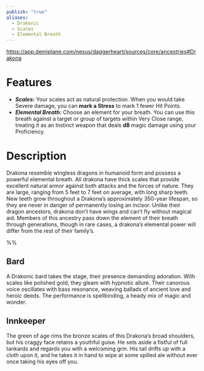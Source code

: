 ```yaml
---
publish: "true"
aliases:
  - Drakonic
  - Scales
  - Elemental Breath
---
```

https://app.demiplane.com/nexus/daggerheart/sources/core/ancestries#Drakona

# Features
* ***Scales:*** Your scales act as natural protection. When you would take Severe damage, you can **mark a Stress** to mark 1 fewer Hit Points.
* ***Elemental Breath:*** Choose an element for your breath. You can use this breath against a target or group of targets within Very Close range, treating it as an Instinct weapon that deals **d8** magic damage using your Proficiency.

# Description
Drakona resemble wingless dragons in humanoid form and possess a powerful elemental breath. All drakona have thick scales that provide excellent natural armor against both attacks and the forces of nature. They are large, ranging from 5 feet to 7 feet on average, with long sharp teeth. New teeth grow throughout a Drakona’s approximately 350-year lifespan, so they are never in danger of permanently losing an incisor. Unlike their dragon ancestors, drakona don’t have wings and can’t fly without magical aid. Members of this ancestry pass down the element of their breath through generations, though in rare cases, a drakona’s elemental power will differ from the rest of their family’s.


%%

## Bard
A Drakonic bard takes the stage, their presence demanding adoration. With scales like polished gold, they gleam with hypnotic allure. Their canorous voice oscillates with bass resonance, weaving ballads of ancient love and heroic deeds. The performance is spellbinding, a heady mix of magic and wonder.

## Innkeeper
The green of age rims the bronze scales of this Drakona’s broad shoulders, but his craggy face retains a youthful guise. He sets aside a fistful of full tankards and regards you with a welcoming grin. His tail drifts up with a cloth upon it, and he takes it in hand to wipe at some spilled ale without ever once taking his eyes off you.
